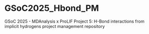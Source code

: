 # GSoC2025_Hbond_PM

GSoC 2025 - MDAnalysis x ProLIF Project 5:  H-Bond interactions from implicit hydrogens project management repository
